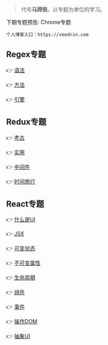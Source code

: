 > 代号**马蹄铁**。以专题为单位的学习。

下期专题预告: Chrome专题

```
个人博客入口：https://veedrin.com
```

## Regex专题

👉 [语法](https://github.com/veedrin/horseshoe/blob/master/regex/语法.md)

👉 [方法](https://github.com/veedrin/horseshoe/blob/master/regex/方法.md)

👉 [引擎](https://github.com/veedrin/horseshoe/blob/master/regex/引擎.md)

## Redux专题

👉 [考古](https://github.com/veedrin/horseshoe/blob/master/redux/考古.md)

👉 [实用](https://github.com/veedrin/horseshoe/blob/master/redux/实用.md)

👉 [中间件](https://github.com/veedrin/horseshoe/blob/master/redux/中间件.md)

👉 [时间旅行](https://github.com/veedrin/horseshoe/blob/master/redux/时间旅行.md)

## React专题

👉 [什么是UI](https://github.com/veedrin/horseshoe/blob/master/react/什么是UI.md)

👉 [JSX](https://github.com/veedrin/horseshoe/blob/master/react/JSX.md)

👉 [可变状态](https://github.com/veedrin/horseshoe/blob/master/react/可变状态.md)

👉 [不可变属性](https://github.com/veedrin/horseshoe/blob/master/react/不可变属性.md)

👉 [生命周期](https://github.com/veedrin/horseshoe/blob/master/react/生命周期.md)

👉 [组件](https://github.com/veedrin/horseshoe/blob/master/react/组件.md)

👉 [事件](https://github.com/veedrin/horseshoe/blob/master/react/事件.md)

👉 [操作DOM](https://github.com/veedrin/horseshoe/blob/master/react/操作DOM.md)

👉 [抽象UI](https://github.com/veedrin/horseshoe/blob/master/react/抽象UI.md)
